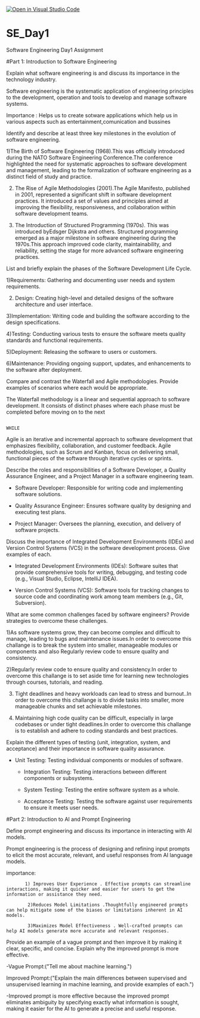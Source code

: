 [![Open in Visual Studio Code](https://classroom.github.com/assets/open-in-vscode-2e0aaae1b6195c2367325f4f02e2d04e9abb55f0b24a779b69b11b9e10269abc.svg)](https://classroom.github.com/online_ide?assignment_repo_id=15565746&assignment_repo_type=AssignmentRepo)
# SE_Day1
Software Engineering Day1 Assignment

#Part 1: Introduction to Software Engineering

Explain what software engineering is and discuss its importance in the technology industry.

Software engineering is the systematic application of engineering principles to the development, operation and  tools to develop  and manage software systems.

Importance :
          Helps us to create sotware applications which help us in various aspects such as entertainment,comunication and bussines


Identify and describe at least three key milestones in the evolution of software engineering.

1)The Birth of Software Engineering (1968).This was officially  introduced during the NATO Software Engineering Conference.The conference highlighted the need for systematic approaches to software development and management, leading to the formalization of software engineering as a distinct field of study and practice.

2) The Rise of Agile Methodologies (2001).The Agile Manifesto, published in 2001, represented a significant shift in software development practices. It introduced a set of values and principles aimed at improving the flexibility, responsiveness, and collaboration within software development teams.


3) The Introduction of Structured Programming (1970s). This was introduced byEdsger Dijkstra and others. Structured programming emerged as a major milestone in software engineering during the 1970s.This approach improved code clarity, maintainability, and reliability, setting the stage for more advanced software engineering practices.


List and briefly explain the phases of the Software Development Life Cycle.

  1)Requirements: Gathering and documenting user needs and system requirements.
  
  2) Design: Creating high-level and detailed designs of the software architecture and user interface.
     
  3)Implementation: Writing code and building the software according to the design specifications.
  
  4)Testing: Conducting various tests to ensure the software meets quality standards and functional requirements.
  
  5)Deployment: Releasing the software to users or customers.
  
  6)Maintenance: Providing ongoing support, updates, and enhancements to the software after deployment.




Compare and contrast the Waterfall and Agile methodologies. Provide examples of scenarios where each would be appropriate.

The Waterfall methodology is a linear and sequential approach to software development. It consists of distinct phases where each phase must be completed before moving on to the next

                                                                                    WHILE
                                                                                    
Agile is an iterative and incremental approach to software development that emphasizes flexibility, collaboration, and customer feedback. Agile methodologies, such as Scrum and Kanban, focus on delivering small, functional pieces of the software through iterative cycles or sprints.                                                                                    


Describe the roles and responsibilities of a Software Developer, a Quality Assurance Engineer, and a Project Manager in a software engineering team.

 - Software Developer: Responsible for writing code and implementing software solutions.
   
  - Quality Assurance Engineer: Ensures software quality by designing and executing test plans.
    
  - Project Manager: Oversees the planning, execution, and delivery of software projects.
 



Discuss the importance of Integrated Development Environments (IDEs) and Version Control Systems (VCS) in the software development process. Give examples of each.

 - Integrated Development Environments (IDEs): Software suites that provide comprehensive tools for writing, debugging, and testing code (e.g., Visual Studio, Eclipse, IntelliJ IDEA).

  - Version Control Systems (VCS): Software tools for tracking changes to source code and coordinating work among team members (e.g., Git, Subversion).



What are some common challenges faced by software engineers? Provide strategies to overcome these challenges.

1)As software systems grow, they can become complex and difficult to manage, leading to bugs and maintenance issues.In order to overcome this challange is to break the system into smaller, manageable modules or components and also Regularly review code to ensure quality and consistency.

2)Regularly review code to ensure quality and consistency.In order to overcome this challange is to set aside time for learning new technologies through courses, tutorials, and reading.

3) Tight deadlines and heavy workloads can lead to stress and burnout..In order to overcome this challange is to divide tasks into smaller, more manageable chunks and set achievable milestones.

4)  Maintaining high code quality can be difficult, especially in large codebases or under tight deadlines.In order to overcome this challange is to  establish and adhere to coding standards and best practices.


Explain the different types of testing (unit, integration, system, and acceptance) and their importance in software quality assurance.
- Unit Testing: Testing individual components or modules of software.
  
  - Integration Testing: Testing interactions between different components or subsystems.
    
  - System Testing: Testing the entire software system as a whole.
    
  - Acceptance Testing: Testing the software against user requirements to ensure it meets user needs.



#Part 2: Introduction to AI and Prompt Engineering


Define prompt engineering and discuss its importance in interacting with AI models.

Prompt engineering is the process of designing and refining input prompts to elicit the most accurate, relevant, and useful responses from AI language models.

importance:

           1) Improves User Experience . Effective prompts can streamline interactions, making it quicker and easier for users to get the information or assistance they need.
           
            2)Reduces Model Limitations .Thoughtfully engineered prompts can help mitigate some of the biases or limitations inherent in AI models.
            
            3)Maximizes Model Effectiveness . Well-crafted prompts can help AI models generate more accurate and relevant responses.



Provide an example of a vague prompt and then improve it by making it clear, specific, and concise. Explain why the improved prompt is more effective.

-Vague Prompt:("Tell me about machine learning.")

Improved Prompt:("Explain the main differences between supervised and unsupervised learning in machine learning, and provide examples of each.")

-Improved prompt is more effective  because the improved prompt eliminates ambiguity by specifying exactly what information is sought, making it easier for the AI to generate a precise and useful response.




